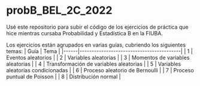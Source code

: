 # probB_BEL_2C_2022

Usé este repositorio para subir el código de los ejercicios de práctica que hice mientras cursaba Probabilidad y Estadística B en la FIUBA.

Los ejercicios están agrupados en varias guías, cubriendo los siguientes temas:
| Guía | Tema                                     |
|------|------------------------------------------|
| 1    | Eventos aleatorios                       |
| 2    | Variables aleatorias                     |
| 3    | Momentos de variables aleatorias         |
| 4    | Transformación de variables aleatorias   |
| 5    | Variables aleatorias condicionadas       |
| 6    | Proceso aleatorio de Bernoulli           |
| 7    | Proceso puntual de Poisson               |
| 8    | Distribución normal                      |

